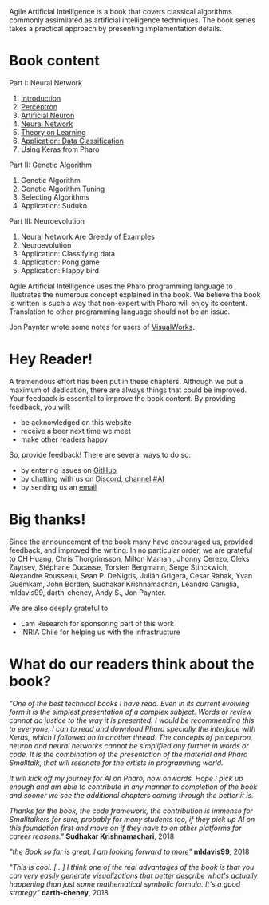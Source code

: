 
Agile Artificial Intelligence is a book that covers classical algorithms commonly assimilated as artificial intelligence techniques. The book series takes a practical approach by presenting implementation details. 

# Book content

Part I: Neural Network
1. [Introduction](./book/build/01-Introduction.html)
1. [Perceptron](./book/build/02-Perceptron.html)
1. [Artificial Neuron](./book/build/03-Neuron.html)
1. [Neural Network](./book/build/04-NeuralNetwork.html)
1. [Theory on Learning](./book/build/05-Learning.html)
1. [Application: Data Classification](./book/build/06-Data.html)
1. Using Keras from Pharo

Part II: Genetic Algorithm
1. Genetic Algorithm
1. Genetic Algorithm Tuning
1. Selecting Algorithms
1. Application: Suduko

Part III: Neuroevolution
1. Neural Network Are Greedy of Examples
1. Neuroevolution
1. Application: Classifying data
1. Application: Pong game
1. Application: Flappy bird

Agile Artificial Intelligence uses the Pharo programming language to illustrates the numerous concept explained in the book. We believe the book is written is such a way that non-expert with Pharo will enjoy its content. Translation to other programming language should not be an issue.

Jon Paynter wrote some notes for users of [VisualWorks](./noteForVWUsers.txt).

# Hey Reader!

A tremendous effort has been put in these chapters. Although we put a maximum of dedication, there are always things that could be improved. Your feedback is essential to improve the book content. By providing feedback, you will:

- be acknowledged on this website
- receive a beer next time we meet
- make other readers happy

So, provide feedback! There are several ways to do so: 

- by entering issues on [GitHub](https://github.com/AgileArtificialIntelligence)
- by chatting with us on [Discord, channel #AI](http://pharo.org/community)
- by sending us an [email](mailto:alexandre.bergel@me.com)

# Big thanks!
Since the announcement of the book many have encouraged us, provided feedback, and improved the writing. In no particular order, we are grateful to 
CH Huang, Chris Thorgrimsson, Milton Mamani, Jhonny Cerezo, Oleks Zaytsev, Stéphane Ducasse, Torsten Bergmann, Serge Stinckwich, Alexandre Rousseau, Sean P. DeNigris, Julián Grigera, Cesar Rabak, Yvan Guemkam, John Borden, Sudhakar Krishnamachari, Leandro Caniglia, mldavis99, darth-cheney, Andy S., Jon Paynter.

We are also deeply grateful to 
- Lam Research for sponsoring part of this work
- INRIA Chile for helping us with the infrastructure

# What do our readers think about the book?

_"One of the best technical books I have read. Even in its current evolving form it is the simplest presentation of a complex subject. Words or review cannot do justice to the way it is presented. I would be recommending this to everyone, I can to read and download Pharo specially the interface with Keras, which I followed on in another thread.  The concepts of perceptron, neuron and neural networks cannot be simplified any further in words or code. It is the combination of the presentation of the material and Pharo Smalltalk, that will resonate for the artists in programming world._

_It will kick off my journey for AI on Pharo, now onwards. Hope I pick up enough and am able to contribute in any manner to completion of the book and sooner we see the additional chapters coming through the better it is._

_Thanks for the book, the code framework, the contribution is immense for Smalltalkers for sure, probably for many students too, if they pick up AI on this foundation first and move on if they have to on other platforms for career reasons."_ **Sudhakar Krishnamachari**, 2018

_"the Book so far is great, I am looking forward to more"_ **mldavis99**, 2018

_"This is cool. [...] I think one of the real advantages of the book is that you can very easily generate visualizations that better describe what's actually happening than just some mathematical symbolic formula. It's a good strategy"_ **darth-cheney**, 2018

